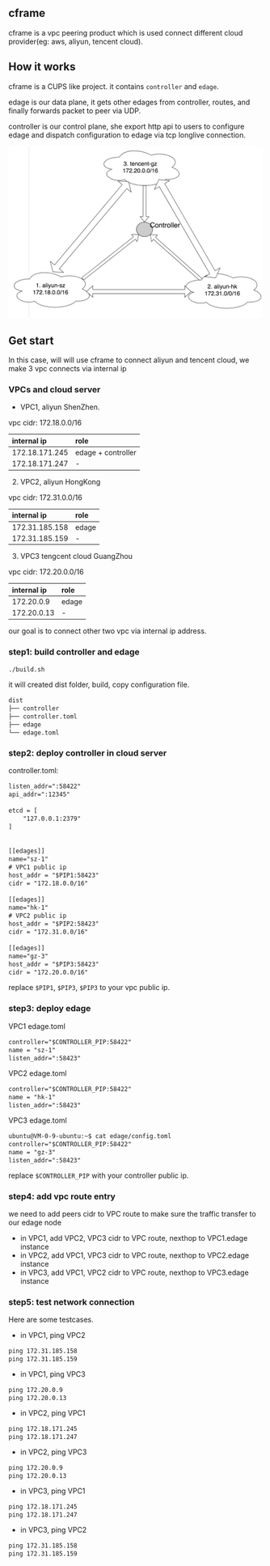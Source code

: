 ## cframe
cframe is a vpc peering product which is used connect different cloud provider(eg: aws, aliyun, tencent cloud).

## How it works
cframe is a CUPS like project. it contains `controller` and `edage`.

edage is our data plane, it gets other edages from controller, routes, and finally forwards packet to peer via UDP.

controller is our control plane, she export http api to users to configure edage and dispatch configuration to edage via tcp longlive connection.

![doc/images/cframe1.0.0](doc/images/cframe1.1.0.jpg)

## Get start
In this case, will will use cframe to connect aliyun and tencent cloud, we make 3 vpc connects via internal ip

### VPCs and cloud server
- VPC1, aliyun ShenZhen.

vpc cidr: 172.18.0.0/16

| internal ip | role |
|:--| :-- |
| 172.18.171.245 | edage + controller|
| 172.18.171.247 | - |

2. VPC2, aliyun HongKong

vpc cidr: 172.31.0.0/16

| internal ip| role |
|:--|:--|
| 172.31.185.158 | edage |
| 172.31.185.159 | - |

3. VPC3 tengcent cloud GuangZhou

vpc cidr: 172.20.0.0/16

| internal ip | role |
|:--|:--|
| 172.20.0.9  | edage |
| 172.20.0.13 | - |

our goal is to connect other two vpc via internal ip address. 

### step1: build controller and edage

```
./build.sh
```

it will created dist folder, build, copy configuration file.

```
dist
├── controller
├── controller.toml
├── edage
└── edage.toml
```

### step2: deploy controller in cloud server

controller.toml:

```
listen_addr=":58422"
api_addr=":12345"

etcd = [
    "127.0.0.1:2379"
]


[[edages]]
name="sz-1"
# VPC1 public ip
host_addr = "$PIP1:58423"
cidr = "172.18.0.0/16"

[[edages]]
name="hk-1"
# VPC2 public ip
host_addr = "$PIP2:58423"
cidr = "172.31.0.0/16"

[[edages]]
name="gz-3"
host_addr = "$PIP3:58423"
cidr = "172.20.0.0/16"
```

replace `$PIP1`, `$PIP3`, `$PIP3` to your vpc public ip.

### step3: deploy edage

VPC1 edage.toml

```
controller="$CONTROLLER_PIP:58422"
name = "sz-1"
listen_addr=":58423"

```

VPC2 edage.toml

```
controller="$CONTROLLER_PIP:58422"
name = "hk-1"
listen_addr=":58423"
```

VPC3 edage.toml

```
ubuntu@VM-0-9-ubuntu:~$ cat edage/config.toml 
controller="$CONTROLLER_PIP:58422"
name = "gz-3"
listen_addr=":58423"
```

replace `$CONTROLLER_PIP` with your controller public ip.

### step4: add vpc route entry

we need to add peers cidr to VPC route to make sure the traffic transfer to our edage node

- in VPC1, add VPC2, VPC3 cidr to VPC route, nexthop to VPC1.edage instance
- in VPC2, add VPC1, VPC3 cidr to VPC route, nexthop to VPC2.edage instance
- in VPC3, add VPC1, VPC2 cidr to VPC route, nexthop to VPC3.edage instance

### step5: test network connection
Here are some testcases.

- in VPC1, ping VPC2

```
ping 172.31.185.158
ping 172.31.185.159
```

- in VPC1, ping VPC3

```
ping 172.20.0.9
ping 172.20.0.13
```

- in VPC2, ping VPC1

```
ping 172.18.171.245
ping 172.18.171.247
```

- in VPC2, ping VPC3

```
ping 172.20.0.9
ping 172.20.0.13
```

- in VPC3, ping VPC1

```
ping 172.18.171.245
ping 172.18.171.247
```

- in VPC3, ping VPC2

```
ping 172.31.185.158
ping 172.31.185.159
```
